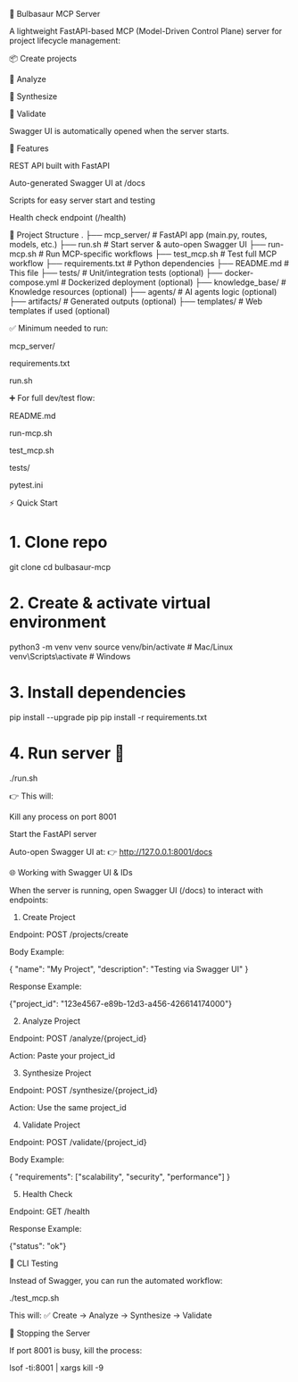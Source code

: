 🌱 Bulbasaur MCP Server

A lightweight FastAPI-based MCP (Model-Driven Control Plane) server for project lifecycle management:

📦 Create projects

🔎 Analyze

🧩 Synthesize

🔐 Validate

Swagger UI is automatically opened when the server starts.

🚀 Features

REST API built with FastAPI

Auto-generated Swagger UI at /docs

Scripts for easy server start and testing

Health check endpoint (/health)

📂 Project Structure
.
├── mcp_server/         # FastAPI app (main.py, routes, models, etc.)
├── run.sh              # Start server & auto-open Swagger UI
├── run-mcp.sh          # Run MCP-specific workflows
├── test_mcp.sh         # Test full MCP workflow
├── requirements.txt    # Python dependencies
├── README.md           # This file
├── tests/              # Unit/integration tests (optional)
├── docker-compose.yml  # Dockerized deployment (optional)
├── knowledge_base/     # Knowledge resources (optional)
├── agents/             # AI agents logic (optional)
├── artifacts/          # Generated outputs (optional)
├── templates/          # Web templates if used (optional)


✅ Minimum needed to run:

mcp_server/

requirements.txt

run.sh

➕ For full dev/test flow:

README.md

run-mcp.sh

test_mcp.sh

tests/

pytest.ini

⚡ Quick Start
# 1. Clone repo
git clone <your-repo-url>
cd bulbasaur-mcp

# 2. Create & activate virtual environment
python3 -m venv venv
source venv/bin/activate   # Mac/Linux
venv\Scripts\activate      # Windows

# 3. Install dependencies
pip install --upgrade pip
pip install -r requirements.txt

# 4. Run server 🎉
./run.sh


👉 This will:

Kill any process on port 8001

Start the FastAPI server

Auto-open Swagger UI at:
👉 http://127.0.0.1:8001/docs

🌐 Working with Swagger UI & IDs

When the server is running, open Swagger UI (/docs) to interact with endpoints:

1. Create Project

Endpoint: POST /projects/create

Body Example:

{
  "name": "My Project",
  "description": "Testing via Swagger UI"
}


Response Example:

{"project_id": "123e4567-e89b-12d3-a456-426614174000"}

2. Analyze Project

Endpoint: POST /analyze/{project_id}

Action: Paste your project_id

3. Synthesize Project

Endpoint: POST /synthesize/{project_id}

Action: Use the same project_id

4. Validate Project

Endpoint: POST /validate/{project_id}

Body Example:

{
  "requirements": ["scalability", "security", "performance"]
}

5. Health Check

Endpoint: GET /health

Response Example:

{"status": "ok"}

🧪 CLI Testing

Instead of Swagger, you can run the automated workflow:

./test_mcp.sh


This will:
✅ Create → Analyze → Synthesize → Validate

🛑 Stopping the Server

If port 8001 is busy, kill the process:

lsof -ti:8001 | xargs kill -9
